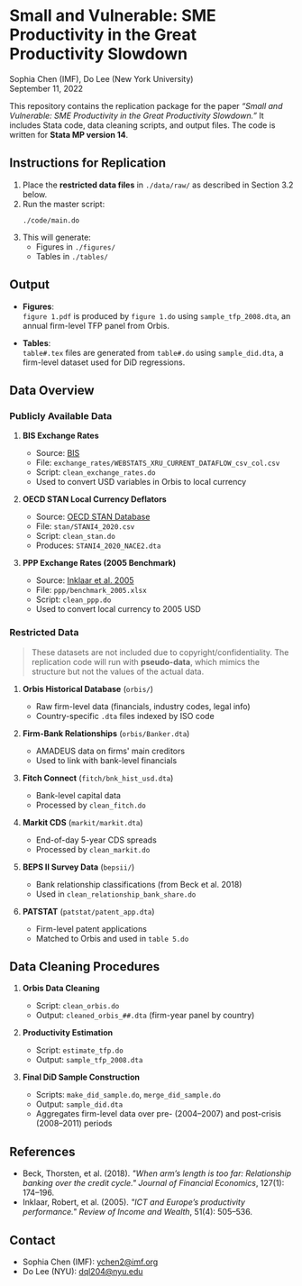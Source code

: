 # Small and Vulnerable: SME Productivity in the Great Productivity Slowdown

Sophia Chen (IMF), Do Lee (New York University)  
September 11, 2022

This repository contains the replication package for the paper *“Small and Vulnerable: SME Productivity in the Great Productivity Slowdown.”* It includes Stata code, data cleaning scripts, and output files. The code is written for **Stata MP version 14**.

## Instructions for Replication

1. Place the **restricted data files** in `./data/raw/` as described in Section 3.2 below.
2. Run the master script:
   ```
   ./code/main.do
   ```
3. This will generate:
   - Figures in `./figures/`
   - Tables in `./tables/`

## Output

- **Figures**:  
  `figure 1.pdf` is produced by `figure 1.do` using `sample_tfp_2008.dta`, an annual firm-level TFP panel from Orbis.

- **Tables**:  
  `table#.tex` files are generated from `table#.do` using `sample_did.dta`, a firm-level dataset used for DiD regressions.

## Data Overview

### Publicly Available Data

1. **BIS Exchange Rates**  
   - Source: [BIS](https://www.bis.org/statistics/full_xru_csv.zip)  
   - File: `exchange_rates/WEBSTATS_XRU_CURRENT_DATAFLOW_csv_col.csv`  
   - Script: `clean_exchange_rates.do`  
   - Used to convert USD variables in Orbis to local currency

2. **OECD STAN Local Currency Deflators**  
   - Source: [OECD STAN Database](https://www.oecd.org/sti/ind/stanstructuralanalysisdatabase.htm)  
   - File: `stan/STANI4_2020.csv`  
   - Script: `clean_stan.do`  
   - Produces: `STANI4_2020_NACE2.dta`

3. **PPP Exchange Rates (2005 Benchmark)**  
   - Source: [Inklaar et al. 2005](http://onlinelibrary.wiley.com/doi/10.1111/roiw.12012/abstract)  
   - File: `ppp/benchmark_2005.xlsx`  
   - Script: `clean_ppp.do`  
   - Used to convert local currency to 2005 USD

### Restricted Data

> These datasets are not included due to copyright/confidentiality. The replication code will run with **pseudo-data**, which mimics the structure but not the values of the actual data.

1. **Orbis Historical Database** (`orbis/`)  
   - Raw firm-level data (financials, industry codes, legal info)  
   - Country-specific `.dta` files indexed by ISO code

2. **Firm-Bank Relationships** (`orbis/Banker.dta`)  
   - AMADEUS data on firms' main creditors  
   - Used to link with bank-level financials

3. **Fitch Connect** (`fitch/bnk_hist_usd.dta`)  
   - Bank-level capital data  
   - Processed by `clean_fitch.do`

4. **Markit CDS** (`markit/markit.dta`)  
   - End-of-day 5-year CDS spreads  
   - Processed by `clean_markit.do`

5. **BEPS II Survey Data** (`bepsii/`)  
   - Bank relationship classifications (from Beck et al. 2018)  
   - Used in `clean_relationship_bank_share.do`

6. **PATSTAT** (`patstat/patent_app.dta`)  
   - Firm-level patent applications  
   - Matched to Orbis and used in `table 5.do`

## Data Cleaning Procedures

1. **Orbis Data Cleaning**  
   - Script: `clean_orbis.do`  
   - Output: `cleaned_orbis_##.dta` (firm-year panel by country)

2. **Productivity Estimation**  
   - Script: `estimate_tfp.do`  
   - Output: `sample_tfp_2008.dta`

3. **Final DiD Sample Construction**  
   - Scripts: `make_did_sample.do`, `merge_did_sample.do`  
   - Output: `sample_did.dta`  
   - Aggregates firm-level data over pre- (2004–2007) and post-crisis (2008–2011) periods

## References

- Beck, Thorsten, et al. (2018). *"When arm’s length is too far: Relationship banking over the credit cycle."* *Journal of Financial Economics*, 127(1): 174–196.  
- Inklaar, Robert, et al. (2005). *"ICT and Europe’s productivity performance."* *Review of Income and Wealth*, 51(4): 505–536.

## Contact

- Sophia Chen (IMF): [ychen2@imf.org](mailto:ychen2@imf.org)  
- Do Lee (NYU): [dql204@nyu.edu](mailto:dql204@nyu.edu)
